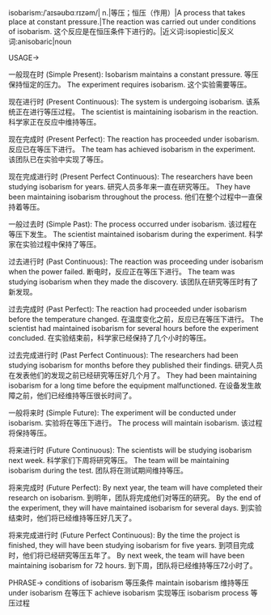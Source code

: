 isobarism:/ˈaɪsəʊbɑːrɪzəm/| n.|等压；恒压（作用）|A process that takes place at constant pressure.|The reaction was carried out under conditions of isobarism. 这个反应是在恒压条件下进行的。|近义词:isopiestic|反义词:anisobaric|noun


USAGE->

一般现在时 (Simple Present):
Isobarism maintains a constant pressure. 等压保持恒定的压力。
The experiment requires isobarism.  这个实验需要等压。

现在进行时 (Present Continuous):
The system is undergoing isobarism. 该系统正在进行等压过程。
The scientist is maintaining isobarism in the reaction. 科学家正在反应中维持等压。

现在完成时 (Present Perfect):
The reaction has proceeded under isobarism. 反应已在等压下进行。
The team has achieved isobarism in the experiment.  该团队已在实验中实现了等压。

现在完成进行时 (Present Perfect Continuous):
The researchers have been studying isobarism for years. 研究人员多年来一直在研究等压。
They have been maintaining isobarism throughout the process.  他们在整个过程中一直保持着等压。


一般过去时 (Simple Past):
The process occurred under isobarism. 该过程在等压下发生。
The scientist maintained isobarism during the experiment.  科学家在实验过程中保持了等压。


过去进行时 (Past Continuous):
The reaction was proceeding under isobarism when the power failed.  断电时，反应正在等压下进行。
The team was studying isobarism when they made the discovery.  该团队在研究等压时有了新发现。

过去完成时 (Past Perfect):
The reaction had proceeded under isobarism before the temperature changed. 在温度变化之前，反应已在等压下进行。
The scientist had maintained isobarism for several hours before the experiment concluded.  在实验结束前，科学家已经保持了几个小时的等压。


过去完成进行时 (Past Perfect Continuous):
The researchers had been studying isobarism for months before they published their findings.  研究人员在发表他们的发现之前已经研究等压好几个月了。
They had been maintaining isobarism for a long time before the equipment malfunctioned.  在设备发生故障之前，他们已经维持等压很长时间了。

一般将来时 (Simple Future):
The experiment will be conducted under isobarism.  实验将在等压下进行。
The process will maintain isobarism.  该过程将保持等压。


将来进行时 (Future Continuous):
The scientists will be studying isobarism next week.  科学家们下周将研究等压。
The team will be maintaining isobarism during the test.  团队将在测试期间维持等压。

将来完成时 (Future Perfect):
By next year, the team will have completed their research on isobarism.  到明年，团队将完成他们对等压的研究。
By the end of the experiment, they will have maintained isobarism for several days.  到实验结束时，他们将已经维持等压好几天了。

将来完成进行时 (Future Perfect Continuous):
By the time the project is finished, they will have been studying isobarism for five years.  到项目完成时，他们将已经研究等压五年了。
By next week, the team will have been maintaining isobarism for 72 hours.  到下周，团队将已经维持等压72小时了。


PHRASE->
conditions of isobarism 等压条件
maintain isobarism 维持等压
under isobarism 在等压下
achieve isobarism 实现等压
isobarism process 等压过程
